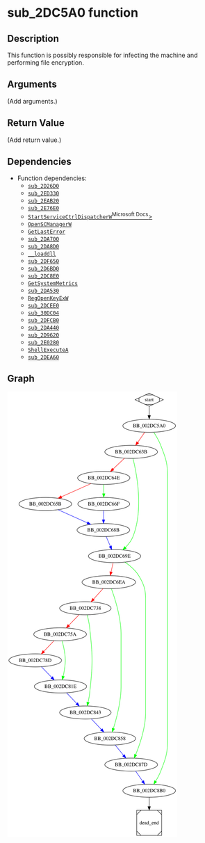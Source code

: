 # sub_2DC5A0 function

## Description

This function is possibly responsible for infecting the machine and performing file encryption.

## Arguments

(Add arguments.)

## Return Value

(Add return value.)

## Dependencies

* Function dependencies:
  * [`sub_2D26D0`](sub_2D26D0.md)
  * [`sub_2ED330`](sub_2ED330.md)
  * [`sub_2EAB20`](sub_2EAB20.md)
  * [`sub_2E76E0`](sub_2E76E0.md)
  * [`StartServiceCtrlDispatcherW`<sup>Microsoft Docs</sup>>](https://docs.microsoft.com/en-us/windows/win32/api/winsvc/nf-winsvc-startservicectrldispatcherw)
  * [`OpenSCManagerW`](https://docs.microsoft.com/en-us/windows/win32/api/winsvc/nf-winsvc-openscmanagerw)
  * [`GetLastError`](https://docs.microsoft.com/en-us/windows/win32/api/errhandlingapi/nf-errhandlingapi-getlasterror)
  * [`sub_2DA700`](sub_2DA700.md)
  * [`sub_2DA8D0`](sub_2DA8D0.md)
  * [`__loaddll`](__loaddll.md)
  * [`sub_2DF650`](sub_2DF650.md)
  * [`sub_2D6BD0`](sub_2D6BD0.md)
  * [`sub_2DC8E0`](sub_2DC8E0.md)
  * [`GetSystemMetrics`](https://docs.microsoft.com/en-us/windows/win32/api/winuser/nf-winuser-getsystemmetrics)
  * [`sub_2DA530`](sub_2DA530.md)
  * [`RegOpenKeyExW`](https://docs.microsoft.com/en-us/windows/win32/api/winreg/nf-winreg-regopenkeyexw)
  * [`sub_2DCEE0`](sub_2DCEE0.md)
  * [`sub_30DC04`](sub_30DC04.md)
  * [`sub_2DFCB0`](sub_2DFCB0.md)
  * [`sub_2DA440`](sub_2DA440.md)
  * [`sub_2D9620`](sub_2D9620.md)
  * [`sub_2E0280`](sub_2E0280.md)
  * [`ShellExecuteA`](https://docs.microsoft.com/en-us/windows/win32/api/shellapi/nf-shellapi-shellexecutea)
  * [`sub_2DEA60`](sub_2DEA60.md)


## Graph

![sub_2DC5A0 Graph](../svg/sub_2DC5A0.svg "sub_2DC5A0 Graph")


